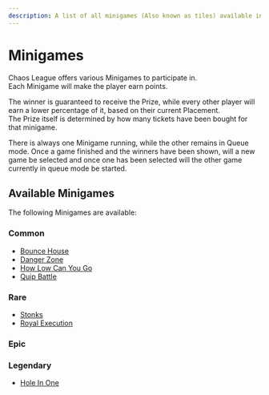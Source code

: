 ```yaml
---
description: A list of all minigames (Also known as tiles) available in Chaos League to play.
---
```


# Minigames

Chaos League offers various Minigames to participate in.  
Each Minigame will make the player earn points.

The winner is guaranteed to receive the Prize, while every other player will earn a lower percentage of it, based on their current Placement.  
The Prize itself is determined by how many tickets have been bought for that minigame.

There is always one Minigame running, while the other remains in Queue mode. Once a game finished and the winners have been shown, will a new game be selected and once one has been selected will the other game currently in queue mode be started.

## Available Minigames

The following Minigames are available:

### Common

- [Bounce House](common/bounce-house.md)
- [Danger Zone](common/danger-zone.md)
- [How Low Can You Go](common/how-low-can-you-go.md)
- [Quip Battle](common/quip-battle.md)

### Rare

- [Stonks](rare/stonks.md)
- [Royal Execution](rare/royal-execution.md)

### Epic


### Legendary

- [Hole In One](legendary/hole-in-one.md)